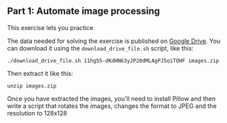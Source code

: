 ## Part 1: Automate image processing

This exercise lets you practice 

The data needed for solving the exercise is published on 
[Google Drive](https://drive.google.com/open?id=11hg55-dKdHN63yJP20dMLAgPJ5oiTOHF).
You can download it using the `download_drive_file.sh` script, like this:

```
./download_drive_file.sh 11hg55-dKdHN63yJP20dMLAgPJ5oiTOHF images.zip
```

Then extract it like this:

```
unzip images.zip
```

Once you have extracted the images, you'll need to install Pillow and then
write a script that rotates the images, changes the format to JPEG and the
resolution to 128x128
